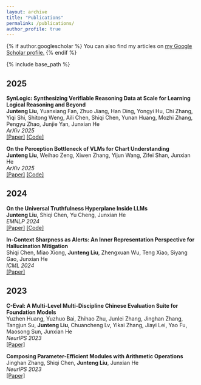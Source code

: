 ```yaml
---
layout: archive
title: "Publications"
permalink: /publications/
author_profile: true
---
```


{% if author.googlescholar %}
  You can also find my articles on <u><a href="{{author.googlescholar}}">my Google Scholar profile</a>.</u>
{% endif %}

{% include base_path %}

## 2025

**SynLogic: Synthesizing Verifiable Reasoning Data at Scale for Learning Logical Reasoning and Beyond**  
**Junteng Liu**, Yuanxiang Fan, Zhuo Jiang, Han Ding, Yongyi Hu, Chi Zhang, Yiqi Shi, Shitong Weng, Aili Chen, Shiqi Chen, Yunan Huang, Mozhi Zhang, Pengyu Zhao, Junjie Yan, Junxian He  
*ArXiv 2025*  
[[Paper]](https://arxiv.org/abs/2501.09999) [[Code]](https://github.com/Vicent0205/SynLogic)

**On the Perception Bottleneck of VLMs for Chart Understanding**  
**Junteng Liu**, Weihao Zeng, Xiwen Zhang, Yijun Wang, Zifei Shan, Junxian He  
*ArXiv 2025*  
[[Paper]](https://arxiv.org/abs/2501.09999) [[Code]](https://github.com/Vicent0205/Vision4Chart)

## 2024

**On the Universal Truthfulness Hyperplane Inside LLMs**  
**Junteng Liu**, Shiqi Chen, Yu Cheng, Junxian He  
*EMNLP 2024*  
[[Paper]](https://aclanthology.org/2024.emnlp-main.999/) [[Code]](https://github.com/Vicent0205/Universal_Truthfulness_Hyperplane)

**In-Context Sharpness as Alerts: An Inner Representation Perspective for Hallucination Mitigation**  
Shiqi Chen, Miao Xiong, **Junteng Liu**, Zhengxuan Wu, Teng Xiao, Siyang Gao, Junxian He  
*ICML 2024*  
[[Paper]](https://proceedings.mlr.press/v235/chen24l.html)

## 2023

**C-Eval: A Multi-Level Multi-Discipline Chinese Evaluation Suite for Foundation Models**  
Yuzhen Huang, Yuzhuo Bai, Zhihao Zhu, Junlei Zhang, Jinghan Zhang, Tangjun Su, **Junteng Liu**, Chuancheng Lv, Yikai Zhang, Jiayi Lei, Yao Fu, Maosong Sun, Junxian He  
*NeurIPS 2023*  
[[Paper]](https://proceedings.neurips.cc/paper_files/paper/2023/hash/a4cedc7b5f60b5c8e9a8e3e1b3b5c7e8-Abstract-Datasets_and_Benchmarks.html)

**Composing Parameter-Efficient Modules with Arithmetic Operations**  
Jinghan Zhang, Shiqi Chen, **Junteng Liu**, Junxian He  
*NeurIPS 2023*  
[[Paper]](https://proceedings.neurips.cc/paper_files/paper/2023/hash/b4cedc7b5f60b5c8e9a8e3e1b3b5c7e9-Abstract-Conference.html)